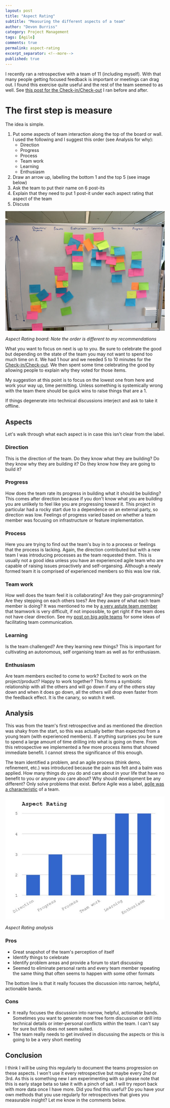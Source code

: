 ```yaml
---
layout: post
title: "Aspect Rating"
subtitle: "Measuring the different aspects of a team"
author: "Devon Burriss"
category: Project Management
tags: [Agile]
comments: true
permalink: aspect-rating
excerpt_separator: <!--more-->
published: true
---
```


I recently ran a retrospective with a team of 11 (including myself). With that many people getting focused feedback is important or meetings can drag out. I found this exercise quite useful and the rest of the team seemed to as well. See [this post for the Check-in/Check-out](/check-in-check-out) I ran before and after.

<!--more-->

# The first step is measure
The idea is simple. 

1. Put some aspects of team interaction along the top of the board or wall. I used the following and I suggest this order (see Analysis for why):
    - Direction
    - Progress
    - Process
    - Team work
    - Learning
    - Enthusiasm
2. Draw an arrow up, labelling the bottom 1 and the top 5 (see image below)
3. Ask the team to put their name on 6 post-its
4. Explain that they need to put 1 post-it under each aspect rating that aspect of the team
5. Discuss

<img src="/img/posts/2017/aspect-rating.jpg" alt="Aspect Rating Example" class="img-thumbnail">

*Aspect Rating board: Note the order is different to my recommendations*

What you want to focus on next is up to you. Be sure to celebrate the good but depending on the state of the team you may not want to spend too much time on it. We had 1 hour and we needed 5 to 10 minutes for the [Check-in/Check-out](/check-in-check-out). We then spent some time celebrating the good by allowing people to explain why they voted for those items.

My suggestion at this point is to focus on the lowest one from here and work your way up, time permitting. Unless something is systemically wrong with the team there should be quick wins to raise things that are a 1.

If things degenerate into technical discussions interject and ask to take it offline.

## Aspects

Let's walk through what each aspect is in case this isn't clear from the label.

### Direction

This is the direction of the team. Do they know what they are building? Do they know why they are building it? Do they know how they are going to build it?

### Progress

How does the team rate its progress in building what it should be building? This comes after direction because if you don't know what you are building you are unlikely to feel like you are progressing toward it. This project in particular had a rocky start due to a dependence on an external party, so direction was low. Feelings of progress varied based on whether a team member was focusing on infrastructure or feature implementation.

### Process

Here you are trying to find out the team's buy in to a process or feelings that the process is lacking. Again, the direction contributed but with a new team I was introducing processes as the team requested them. This is usually not a good idea unless you have an experienced agile team who are capable of raising issues proactively and self-organsing. Although a newly formed team it is comprised of experienced members so this was low risk.

### Team work

How well does the team feel it is collaborating? Are they pair-programming? Are they stepping on each others toes? Are they aware of what each team member is doing? It was mentioned to me by [a very astute team member](https://www.erikheemskerk.nl/) that teamwork is very difficult, if not impossible, to get right if the team does not have clear direction. See my [post on big agile teams](/big-agile-teams) for some ideas of facilitating team communication.

### Learning

Is the team challenged? Are they learning new things? This is important for cultivating an autonomous, self organising team as well as for enthusiasm.

### Enthusiasm

Are team members excited to come to work? Excited to work on the project/product? Happy to work together? This forms a symbiotic relationship with all the others and will go down if any of the others stay down and when it does go down, all the others will drop even faster from the feedback effect. It is the canary, so watch it well.

## Analysis

This was from the team's first retrospective and as mentioned the direction was shaky from the start, so this was actually better than expected from a young team (with experienced members). If anything surprises you be sure to spend a large amount of time drilling into what is going on there. From this retrospective we implemented a few more process items that showed immediate benefit. I cannot stress the significance of this enough.

The team identified a problem, and an agile process (think demo, refinement, etc.) was introduced because the pain was felt and a balm was applied. How many things do you do and care about in your life that have no benefit to you or anyone you care about? Why should development be any different? Only solve problems that exist. Before Agile was a label, [agile was a characteristic](agile-is-a-characteristic) of a team.

<img src="/img/posts/2017/aspect-rating-2017-03-17.jpg" alt="Aspect Rating Chart" class="img-thumbnail">

*Aspect Rating analysis*

### Pros
- Great snapshot of the team's perception of itself
- Identify things to celebrate
- Identify problem areas and provide a forum to start discussing
- Seemed to eliminate personal rants and every team member repeating the same thing that often seems to happen with some other formats

The bottom line is that it really focuses the discussion into narrow, helpful, actionable bands.

### Cons
- It really focuses the discussion into narrow, helpful, actionable bands. Sometimes you want to generate more free form discussion or drill into technical details or inter-personal conflicts within the team. I can't say for sure but this does not seem suited.
- The team really needs to get involved in discussing the aspects or this is going to be a very short meeting

## Conclusion

I think I will be using this regularly to document the teams progression on these aspects. I won't use it every retrospective but maybe every 2nd or 3rd. As this is something new I am experimenting with so please note that this is early stage beta so take it with a pinch of salt. I will try report back with more data once I have more. Did you find this useful? Do you have your own methods that you use regularly for retrospectives that gives you measurable insight? Let me know in the comments below.
